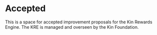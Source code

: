 # Accepted 

This is a space for accepted improvement proposals for the Kin Rewards Engine. The KRE is managed and overseen by the Kin Foundation.

